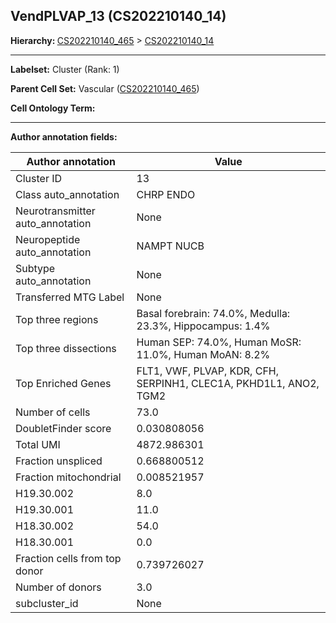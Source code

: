 ## VendPLVAP_13 (CS202210140_14)
<b>Hierarchy: </b>
[CS202210140_465](https://purl.brain-bican.org/taxonomy/CS202210140#CS202210140_465) >
[CS202210140_14](https://purl.brain-bican.org/taxonomy/CS202210140#CS202210140_14)

---


**Labelset:** Cluster (Rank: 1)

**Parent Cell Set:** Vascular ([CS202210140_465](https://purl.brain-bican.org/taxonomy/CS202210140#CS202210140_465))



**Cell Ontology Term:** 

[MARKER GENES.]: #


---

[TRANSFERRED ANNOTATIONS.]: #


[AUTHOR ANNOTATION FIELDS.]: #


**Author annotation fields:**

| Author annotation | Value |
|-------------------|-------|
|Cluster ID|13|
|Class auto_annotation|CHRP ENDO|
|Neurotransmitter auto_annotation|None|
|Neuropeptide auto_annotation|NAMPT NUCB|
|Subtype auto_annotation|None|
|Transferred MTG Label|None|
|Top three regions|Basal forebrain: 74.0%, Medulla: 23.3%, Hippocampus: 1.4%|
|Top three dissections|Human SEP: 74.0%, Human MoSR: 11.0%, Human MoAN: 8.2%|
|Top Enriched Genes|FLT1, VWF, PLVAP, KDR, CFH, SERPINH1, CLEC1A, PKHD1L1, ANO2, TGM2|
|Number of cells|73.0|
|DoubletFinder score|0.030808056|
|Total UMI|4872.986301|
|Fraction unspliced|0.668800512|
|Fraction mitochondrial|0.008521957|
|H19.30.002|8.0|
|H19.30.001|11.0|
|H18.30.002|54.0|
|H18.30.001|0.0|
|Fraction cells from top donor|0.739726027|
|Number of donors|3.0|
|subcluster_id|None|
